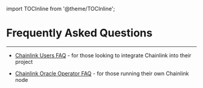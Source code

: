 import TOCInline from '@theme/TOCInline';

# Frequently Asked Questions

---

- [Chainlink Users FAQ](/knowledgebase/faq/Chainlink-Users) - for those looking to integrate Chainlink into their project

- [Chainlink Oracle Operator FAQ](/knowledgebase/faq/Chainlink-Operators) - for those running their own Chainlink node